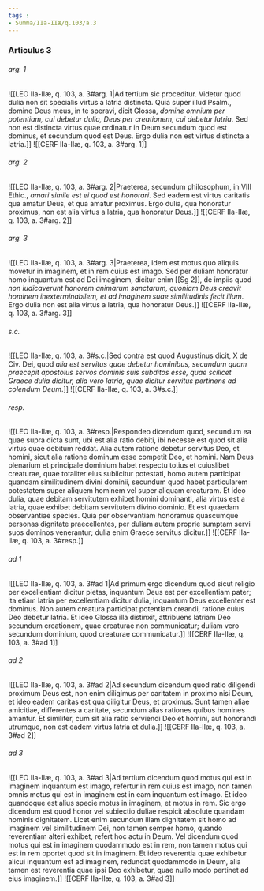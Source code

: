 ```yaml
---
tags : 
- Summa/IIa-IIæ/q.103/a.3
---
```


### Articulus 3

###### arg. 1
![[LEO IIa-IIæ, q. 103, a. 3#arg. 1|Ad tertium sic proceditur. Videtur quod dulia non sit specialis virtus a latria distincta. Quia super illud Psalm., domine Deus meus, in te speravi, dicit Glossa, *domine omnium per potentiam, cui debetur dulia, Deus per creationem, cui debetur latria*. Sed non est distincta virtus quae ordinatur in Deum secundum quod est dominus, et secundum quod est Deus. Ergo dulia non est virtus distincta a latria.]]
![[CERF IIa-IIæ, q. 103, a. 3#arg. 1]]

###### arg. 2
![[LEO IIa-IIæ, q. 103, a. 3#arg. 2|Praeterea, secundum philosophum, in VIII Ethic., *amari simile est ei quod est honorari*. Sed eadem est virtus caritatis qua amatur Deus, et qua amatur proximus. Ergo dulia, qua honoratur proximus, non est alia virtus a latria, qua honoratur Deus.]]
![[CERF IIa-IIæ, q. 103, a. 3#arg. 2]]

###### arg. 3
![[LEO IIa-IIæ, q. 103, a. 3#arg. 3|Praeterea, idem est motus quo aliquis movetur in imaginem, et in rem cuius est imago. Sed per duliam honoratur homo inquantum est ad Dei imaginem, dicitur enim [[Sg 2]], de impiis quod *non iudicaverunt honorem animarum sanctarum, quoniam Deus creavit hominem inexterminabilem, et ad imaginem suae similitudinis fecit illum*. Ergo dulia non est alia virtus a latria, qua honoratur Deus.]]
![[CERF IIa-IIæ, q. 103, a. 3#arg. 3]]

###### s.c.
![[LEO IIa-IIæ, q. 103, a. 3#s.c.|Sed contra est quod Augustinus dicit, X de Civ. Dei, quod *alia est servitus quae debetur hominibus, secundum quam praecepit apostolus servos dominis suis subditos esse, quae scilicet Graece dulia dicitur, alia vero latria, quae dicitur servitus pertinens ad colendum Deum*.]]
![[CERF IIa-IIæ, q. 103, a. 3#s.c.]]

###### resp.
![[LEO IIa-IIæ, q. 103, a. 3#resp.|Respondeo dicendum quod, secundum ea quae supra dicta sunt, ubi est alia ratio debiti, ibi necesse est quod sit alia virtus quae debitum reddat. Alia autem ratione debetur servitus Deo, et homini, sicut alia ratione dominum esse competit Deo, et homini. Nam Deus plenarium et principale dominium habet respectu totius et cuiuslibet creaturae, quae totaliter eius subiicitur potestati, homo autem participat quandam similitudinem divini dominii, secundum quod habet particularem potestatem super aliquem hominem vel super aliquam creaturam. Et ideo dulia, quae debitam servitutem exhibet homini dominanti, alia virtus est a latria, quae exhibet debitam servitutem divino dominio. Et est quaedam observantiae species. Quia per observantiam honoramus quascumque personas dignitate praecellentes, per duliam autem proprie sumptam servi suos dominos venerantur; dulia enim Graece servitus dicitur.]]
![[CERF IIa-IIæ, q. 103, a. 3#resp.]]

###### ad 1
![[LEO IIa-IIæ, q. 103, a. 3#ad 1|Ad primum ergo dicendum quod sicut religio per excellentiam dicitur pietas, inquantum Deus est per excellentiam pater; ita etiam latria per excellentiam dicitur dulia, inquantum Deus excellenter est dominus. Non autem creatura participat potentiam creandi, ratione cuius Deo debetur latria. Et ideo Glossa illa distinxit, attribuens latriam Deo secundum creationem, quae creaturae non communicatur; duliam vero secundum dominium, quod creaturae communicatur.]]
![[CERF IIa-IIæ, q. 103, a. 3#ad 1]]

###### ad 2
![[LEO IIa-IIæ, q. 103, a. 3#ad 2|Ad secundum dicendum quod ratio diligendi proximum Deus est, non enim diligimus per caritatem in proximo nisi Deum, et ideo eadem caritas est qua diligitur Deus, et proximus. Sunt tamen aliae amicitiae, differentes a caritate, secundum alias rationes quibus homines amantur. Et similiter, cum sit alia ratio serviendi Deo et homini, aut honorandi utrumque, non est eadem virtus latria et dulia.]]
![[CERF IIa-IIæ, q. 103, a. 3#ad 2]]

###### ad 3
![[LEO IIa-IIæ, q. 103, a. 3#ad 3|Ad tertium dicendum quod motus qui est in imaginem inquantum est imago, refertur in rem cuius est imago, non tamen omnis motus qui est in imaginem est in eam inquantum est imago. Et ideo quandoque est alius specie motus in imaginem, et motus in rem. Sic ergo dicendum est quod honor vel subiectio duliae respicit absolute quandam hominis dignitatem. Licet enim secundum illam dignitatem sit homo ad imaginem vel similitudinem Dei, non tamen semper homo, quando reverentiam alteri exhibet, refert hoc actu in Deum. Vel dicendum quod motus qui est in imaginem quodammodo est in rem, non tamen motus qui est in rem oportet quod sit in imaginem. Et ideo reverentia quae exhibetur alicui inquantum est ad imaginem, redundat quodammodo in Deum, alia tamen est reverentia quae ipsi Deo exhibetur, quae nullo modo pertinet ad eius imaginem.]]
![[CERF IIa-IIæ, q. 103, a. 3#ad 3]]

